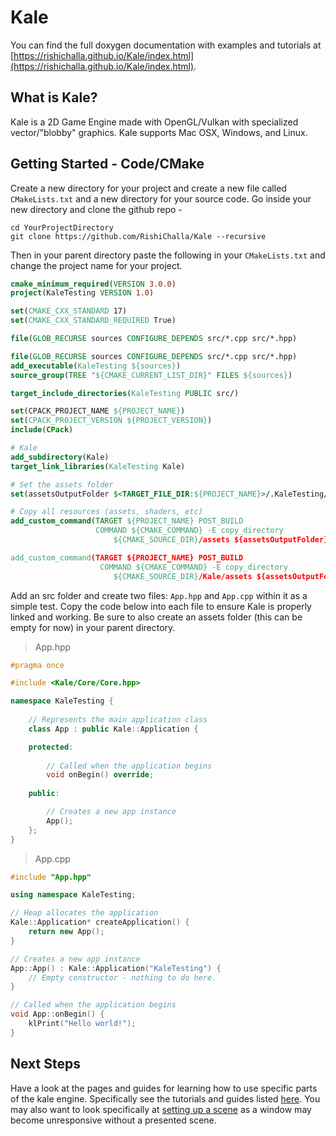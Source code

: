 # Kale

You can find the full doxygen documentation with examples and tutorials at [https://rishichalla.github.io/Kale/index.html](https://rishichalla.github.io/Kale/index.html).

## What is Kale?
Kale is a 2D Game Engine made with OpenGL/Vulkan with specialized vector/"blobby" graphics. Kale supports Mac OSX, Windows, and Linux.

## Getting Started - Code/CMake
Create a new directory for your project and create a new file called `CMakeLists.txt` and a new directory for your source code.
Go inside your new directory and clone the github repo - 
```shell
cd YourProjectDirectory
git clone https://github.com/RishiChalla/Kale --recursive
```

Then in your parent directory paste the following in your `CMakeLists.txt` and change the project name for your project.
```cmake
cmake_minimum_required(VERSION 3.0.0)
project(KaleTesting VERSION 1.0)

set(CMAKE_CXX_STANDARD 17)
set(CMAKE_CXX_STANDARD_REQUIRED True)

file(GLOB_RECURSE sources CONFIGURE_DEPENDS src/*.cpp src/*.hpp)

file(GLOB_RECURSE sources CONFIGURE_DEPENDS src/*.cpp src/*.hpp)
add_executable(KaleTesting ${sources})
source_group(TREE "${CMAKE_CURRENT_LIST_DIR}" FILES ${sources})

target_include_directories(KaleTesting PUBLIC src/)

set(CPACK_PROJECT_NAME ${PROJECT_NAME})
set(CPACK_PROJECT_VERSION ${PROJECT_VERSION})
include(CPack)

# Kale
add_subdirectory(Kale)
target_link_libraries(KaleTesting Kale)

# Set the assets folder
set(assetsOutputFolder $<TARGET_FILE_DIR:${PROJECT_NAME}>/.KaleTesting/assets)

# Copy all resources (assets, shaders, etc)
add_custom_command(TARGET ${PROJECT_NAME} POST_BUILD
                   COMMAND ${CMAKE_COMMAND} -E copy_directory
                       ${CMAKE_SOURCE_DIR}/assets ${assetsOutputFolder})

add_custom_command(TARGET ${PROJECT_NAME} POST_BUILD
					COMMAND ${CMAKE_COMMAND} -E copy_directory
					   ${CMAKE_SOURCE_DIR}/Kale/assets ${assetsOutputFolder})
```

Add an src folder and create two files: `App.hpp` and `App.cpp` within it as a simple test. Copy the code below into each file to ensure
Kale is properly linked and working. Be sure to also create an assets folder (this can be empty for now) in your parent directory.

> App.hpp
```cpp
#pragma once

#include <Kale/Core/Core.hpp>

namespace KaleTesting {
	
	// Represents the main application class
	class App : public Kale::Application {

	protected:
		
		// Called when the application begins
		void onBegin() override;
	
	public:

		// Creates a new app instance
		App();
	};
}
```

> App.cpp

```cpp
#include "App.hpp"

using namespace KaleTesting;

// Heap allocates the application
Kale::Application* createApplication() {
	return new App();
}

// Creates a new app instance
App::App() : Kale::Application("KaleTesting") {
	// Empty constructor - nothing to do here.
}

// Called when the application begins
void App::onBegin() {
	klPrint("Hello world!");
}
```

## Next Steps
Have a look at the pages and guides for learning how to use specific parts of the kale engine. Specifically see the tutorials and guides listed [here](https://rishichalla.github.io/Kale/md_src__kale__docs__tutorials.html#tutorials). You may also want to look specifically at [setting up a scene](https://rishichalla.github.io/Kale/md_src__kale__docs__scene_setup.html#sceneSetup) as a window may become unresponsive without a presented scene.

